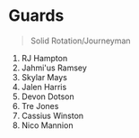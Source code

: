 Guards
===
>Solid Rotation/Journeyman

1. RJ Hampton
1. Jahmi'us Ramsey
1. Skylar Mays
1. Jalen Harris
1. Devon Dotson
1. Tre Jones
1. Cassius Winston
1. Nico Mannion
